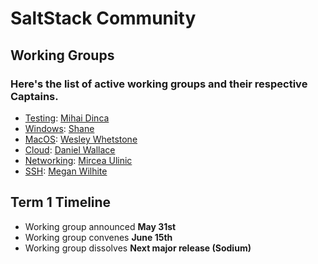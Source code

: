 # SaltStack Community
## Working Groups
### Here's the list of active working groups and their respective Captains.
* [Testing](https://github.com/saltstack/community/tree/master/working_groups/wg-Testing): [Mihai Dinca](https://github.com/dincamihai)
* [Windows](https://github.com/saltstack/community/tree/master/working_groups/wg-Windows): [Shane](https://github.com/twangboy)
* [MacOS](https://github.com/saltstack/community/tree/master/working_groups/wg-MacOS): [Wesley Whetstone](https://github.com/weswhet)
* [Cloud](https://github.com/saltstack/community/tree/master/working_groups/wg-Cloud): [Daniel Wallace](https://github.com/gtmanfred)
* [Networking](https://github.com/saltstack/community/tree/master/working_groups/wg-Networking): [Mircea Ulinic](None)
* [SSH](https://github.com/saltstack/community/tree/master/working_groups/wg-SSH): [Megan Wilhite](https://github.com/ch3ll)

## Term 1 Timeline
* Working group announced **May 31st**
* Working group convenes **June 15th**
* Working group dissolves **Next major release (Sodium)**

